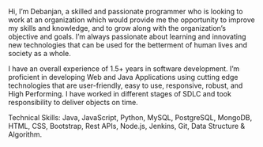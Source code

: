Hi, I’m Debanjan, a skilled and passionate programmer who is looking to work at an organization which would provide me the opportunity to improve my skills and knowledge, and to grow along with the organization’s objective and goals. I’m always passionate about learning and innovating new technologies that can be used for the betterment of human lives and society as a whole.

I have an overall experience of 1.5+ years in software development. I’m proficient in developing Web and Java Applications using cutting edge technologies that are user-friendly, easy to use, responsive, robust, and High Performing. I have worked in different stages of SDLC and took responsibility to deliver objects on time. 

Technical Skills:
Java, JavaScript, Python, MySQL, PostgreSQL, MongoDB, HTML, CSS, Bootstrap, Rest APIs, Node.js, Jenkins, Git, Data Structure & Algorithm.
